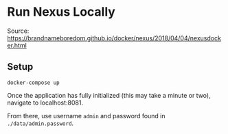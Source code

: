 # Run Nexus Locally

Source:
https://brandnameboredom.github.io/docker/nexus/2018/04/04/nexusdocker.html

## Setup

```
docker-compose up
```

Once the application has fully initialized (this may take a minute or two), navigate to localhost:8081.

From there, use username `admin` and password found in `./data/admin.password`.


